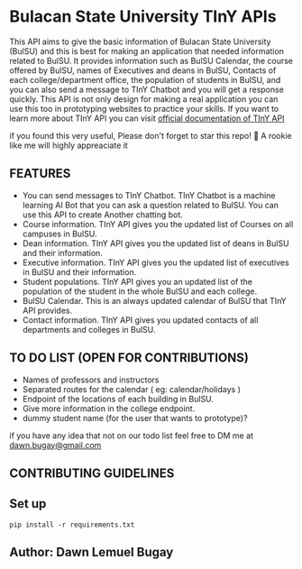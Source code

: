 # Bulacan State University TInY APIs

This API aims to give the basic information of Bulacan State University (BulSU) and this is best for making an application that needed information related to BulSU. It provides information such as BulSU Calendar, the course offered by BulSU, names of Executives and deans in BulSU, Contacts of each college/department office, the population of students in BulSU, 
and you can also send a message to TInY Chatbot and you will get a response quickly. This API is not only design for making a real application you can use this too in prototyping websites to practice your skills. If you want to learn more about TInY API you can visit [official documentation of TInY API](https://bulsutiny.netlify.app/)

if you found this very useful, Please don't forget to star this repo! 🌱 A rookie like me will highly appreaciate it

## FEATURES

* You can send messages to TInY Chatbot. TInY Chatbot is a machine learning AI Bot that you can ask a question related to BulSU. You can use this API to create Another chatting bot.
* Course information. TInY API gives you the updated list of Courses on all campuses in BulSU.
* Dean information.  TInY API gives you the updated list of deans in BulSU and their information.
* Executive information.  TInY API gives you the updated list of executives in BulSU and their information.
* Student populations. TInY API gives you an updated list of the population of the student in the whole BulSU and each college.
* BulSU Calendar. This is an always updated calendar of BulSU that TInY API provides.
* Contact information. TInY API gives you updated contacts of all departments and colleges in BulSU.


## TO DO LIST (OPEN FOR CONTRIBUTIONS)

 * Names of professors and instructors
 * Separated routes for the calendar ( eg: calendar/holidays )
 * Endpoint of the locations of each building in BulSU.
 * Give more information in the college endpoint.
 * dummy student name (for the user that wants to prototype)?
 
 if you have any idea that not on our todo list feel free to DM me at dawn.bugay@gmail.com
 

## CONTRIBUTING GUIDELINES
## Set up
```
pip install -r requirements.txt
```


## Author: Dawn Lemuel Bugay
